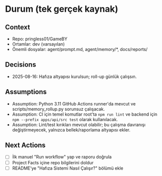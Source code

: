 # Durum (tek gerçek kaynak)
## Context
- Repo: pringless01/GameBY
- Ortamlar: dev (varsayılan)
- Önemli dosyalar: agent/prompt.md, agent/memory/*, docs/reports/

## Decisions
- 2025-08-16: Hafıza altyapısı kurulsun; roll-up günlük çalışsın.

## Assumptions
- Assumption: Python 3.11 GitHub Actions runner'da mevcut ve scripts/memory_rollup.py sorunsuz çalışacak.
- Assumption: CI için temel komutlar root'ta `npm run lint` ve backend için `npm --prefix apps/api/src test` olarak kullanılacak.
- Assumption: Lint/test kırıkları mevcut olabilir; bu çalışma davranışı değiştirmeyecek, yalnızca bellek/raporlama altyapısı ekler.

## Next Actions
- [ ] İlk manuel "Run workflow" yap ve raporu doğrula
- [ ] Project Facts içine repo bilgilerini doldur
- [ ] README’ye "Hafıza Sistemi Nasıl Çalışır?" bölümü ekle
